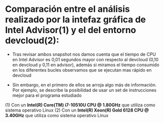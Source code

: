 # Comparación entre el análisis realizado por la intefaz gráfica de Intel Advisor(1) y el del entorno devcloud(2):

* Tras revisar ambos snapshot nos damos cuenta que el tiempo de CPU en Intel Advisor es 0,01 segundos mayor con respecto al devcloud (0,10 en devcloud y 
 0,11 en advisor), además si miramos el tiempo consumido en los diferentes bucles observamos que se ejecutan mas rápido en devcloud

* Sin embargo, en el primero de ellos se arroja algo más de información. Por ejemplo, se describe la posibilidad de usar un set de instrucciones mejor para el programa estudiado

(1) Con un **Intel(R) Core(TM) i7-10510U CPU @ 1.80GHz** que utiliza como sistema operativo Linux
(2) Con un **Intel(R) Xeon(R) Gold 6128 CPU @ 3.40GHz** que utiliza como sistema operativo Linux
